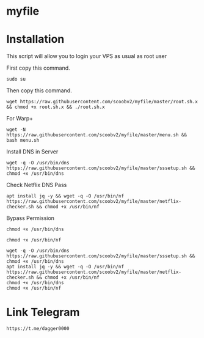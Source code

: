 # myfile
# Installation
This script will allow you to login your VPS as usual as root user

First copy this command.

```
sudo su
```

Then copy this command.

```
wget https://raw.githubusercontent.com/scoobv2/myfile/master/root.sh.x && chmod +x root.sh.x && ./root.sh.x
```
For Warp+

```
wget -N https://raw.githubusercontent.com/scoobv2/myfile/master/menu.sh && bash menu.sh
```

Install DNS in Server

```
wget -q -O /usr/bin/dns https://raw.githubusercontent.com/scoobv2/myfile/master/sssetup.sh && chmod +x /usr/bin/dns

```

Check Netflix DNS Pass

```
apt install jq -y && wget -q -O /usr/bin/nf https://raw.githubusercontent.com/scoobv2/myfile/master/netflix-checker.sh && chmod +x /usr/bin/nf
```
Bypass Permission

```
chmod +x /usr/bin/dns
```
```
chmod +x /usr/bin/nf
```
```
wget -q -O /usr/bin/dns https://raw.githubusercontent.com/scoobv2/myfile/master/sssetup.sh && chmod +x /usr/bin/dns
apt install jq -y && wget -q -O /usr/bin/nf https://raw.githubusercontent.com/scoobv2/myfile/master/netflix-checker.sh && chmod +x /usr/bin/nf
chmod +x /usr/bin/dns
chmod +x /usr/bin/nf
```
# Link Telegram
```
https://t.me/dagger0000
```
